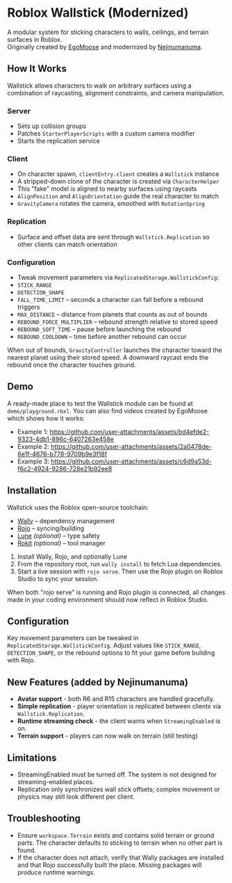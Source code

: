 # Roblox Wallstick (Modernized)
A modular system for sticking characters to walls, ceilings, and terrain surfaces in Roblox.  
Originally created by [EgoMoose](https://github.com/EgoMoose) and modernized by [Nejinumanuma](https://github.com/ElijahLuis).

## How It Works
Wallstick allows characters to walk on arbitrary surfaces using a combination of raycasting, alignment constraints, and camera manipulation.

### Server
- Sets up collision groups
- Patches `StarterPlayerScripts` with a custom camera modifier
- Starts the replication service

### Client
- On character spawn, `clientEntry.client` creates a `Wallstick` instance
- A stripped-down clone of the character is created via `CharacterHelper`
- This "fake" model is aligned to nearby surfaces using raycasts
- `AlignPosition` and `AlignOrientation` guide the real character to match
- `GravityCamera` rotates the camera, smoothed with `RotationSpring`

### Replication
- Surface and offset data are sent through `Wallstick.Replication` so other clients can match orientation

### Configuration
- Tweak movement parameters via `ReplicatedStorage.WallstickConfig`:
- `STICK_RANGE`
- `DETECTION_SHAPE`
- `FALL_TIME_LIMIT` – seconds a character can fall before a rebound triggers
- `MAX_DISTANCE` – distance from planets that counts as out of bounds
- `REBOUND_FORCE_MULTIPLIER` – rebound strength relative to stored speed
- `REBOUND_SOFT_TIME` – pause before launching the rebound
- `REBOUND_COOLDOWN` – time before another rebound can occur

When out of bounds, `GravityController` launches the character toward the nearest
planet using their stored speed. A downward raycast ends the rebound once the
character touches ground.

## Demo
A ready-made place to test the Wallstick module can be found at `demo/playground.rbxl`. 
You can also find videos created by EgoMoose which shows how it works:
- Example 1: https://github.com/user-attachments/assets/bd4efde2-9323-4db1-896c-6407263e458e
- Example 2: https://github.com/user-attachments/assets/2a0478de-6e1f-4676-b778-9709b9e3f18f
- Example 3: https://github.com/user-attachments/assets/c6d9a53d-f6c2-4924-9286-728e21b92ee8

## Installation
Wallstick uses the Roblox open-source toolchain:

- [Wally](https://github.com/UpliftGames/wally) – dependency management  
- [Rojo](https://rojo.space) – syncing/building  
- [Lune](https://lune-lang.org) *(optional)* – type safety  
- [Rokit](https://github.com/LPGhatguy/rokit) *(optional)* – tool manager

1. Install Wally, Rojo, and optionally Lune
2. From the repository root, run `wally install` to fetch Lua dependencies. 
3. Start a live session with `rojo serve`. Then use the Rojo plugin on Roblox Studio to sync your session. 

When both "rojo serve" is running and Rojo plugin is connected, all changes made in your coding environment should now reflect in Roblox Studio. 

## Configuration
Key movement parameters can be tweaked in `ReplicatedStorage.WallstickConfig`.
Adjust values like `STICK_RANGE`, `DETECTION_SHAPE`, or the rebound options to fit your game before building with Rojo.

## New Features (added by Nejinumanuma)
* **Avatar support** - both R6 and R15 characters are handled gracefully.
* **Simple replication** - player orientation is replicated between clients via `Wallstick.Replication`.
* **Runtime streaming check** - the client warns when `StreamingEnabled` is on.
* **Terrain support** - players can now walk on terrain (still testing)

## Limitations
* StreamingEnabled must be turned off. The system is not designed for streaming-enabled places.
* Replication only synchronizes wall stick offsets; complex movement or physics may still look different per client.

## Troubleshooting
* Ensure `workspace.Terrain` exists and contains solid terrain or ground parts. The character defaults to sticking to terrain when no other part is found.
* If the character does not attach, verify that Wally packages are installed and that Rojo successfully built the place. Missing packages will produce runtime warnings.

